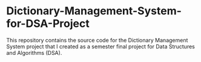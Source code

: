 # Dictionary-Management-System-for-DSA-Project
This repository contains the source code for the Dictionary Management System project that I created as a semester final project for Data Structures and Algorithms (DSA).
